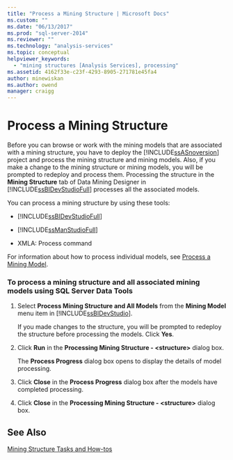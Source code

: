 ```yaml
---
title: "Process a Mining Structure | Microsoft Docs"
ms.custom: ""
ms.date: "06/13/2017"
ms.prod: "sql-server-2014"
ms.reviewer: ""
ms.technology: "analysis-services"
ms.topic: conceptual
helpviewer_keywords: 
  - "mining structures [Analysis Services], processing"
ms.assetid: 4162f33e-c23f-4293-8905-271781e45fa4
author: minewiskan
ms.author: owend
manager: craigg
---
```

# Process a Mining Structure
  Before you can browse or work with the mining models that are associated with a mining structure, you have to deploy the [!INCLUDE[ssASnoversion](../../includes/ssasnoversion-md.md)] project and process the mining structure and mining models. Also, if you make a change to the mining structure or mining models, you will be prompted to redeploy and process them. Processing the structure in the **Mining Structure** tab of Data Mining Designer in [!INCLUDE[ssBIDevStudioFull](../../includes/ssbidevstudiofull-md.md)] processes all the associated models.  
  
 You can process a mining structure by using these tools:  
  
-   [!INCLUDE[ssBIDevStudioFull](../../includes/ssbidevstudiofull-md.md)]  
  
-   [!INCLUDE[ssManStudioFull](../../includes/ssmanstudiofull-md.md)]  
  
-   XMLA: Process command  
  
 For information about how to process individual models, see [Process a Mining Model](process-a-mining-model.md).  
  
### To process a mining structure and all associated mining models using SQL Server Data Tools  
  
1.  Select **Process Mining Structure and All Models** from the **Mining Model** menu item in [!INCLUDE[ssBIDevStudio](../../includes/ssbidevstudio-md.md)].  
  
     If you made changes to the structure, you will be prompted to redeploy the structure before processing the models. Click **Yes**.  
  
2.  Click **Run** in the **Processing Mining Structure - \<structure>** dialog box.  
  
     The **Process Progress** dialog box opens to display the details of model processing.  
  
3.  Click **Close** in the **Process Progress** dialog box after the models have completed processing.  
  
4.  Click **Close** in the **Processing Mining Structure - \<structure>** dialog box.  
  
## See Also  
 [Mining Structure Tasks and How-tos](mining-structure-tasks-and-how-tos.md)  
  
  
